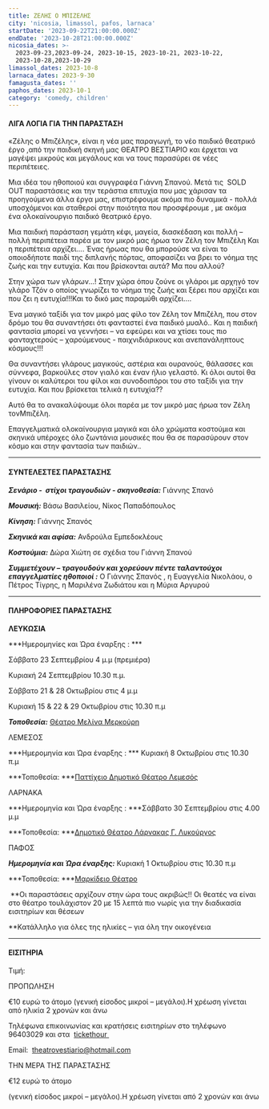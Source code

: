 ```yaml
---
title: ΖΕΛΗΣ Ο ΜΠΙΖΕΛΗΣ
city: 'nicosia, limassol, pafos, larnaca'
startDate: '2023-09-22T21:00:00.000Z'
endDate: '2023-10-28T21:00:00.000Z'
nicosia_dates: >-
  2023-09-23,2023-09-24, 2023-10-15, 2023-10-21, 2023-10-22,
  2023-10-28,2023-10-29
limassol_dates: 2023-10-8
larnaca_dates: 2023-9-30
famagusta_dates: ''
paphos_dates: 2023-10-1
category: 'comedy, children'
---
```


#### ΛΙΓΑ ΛΟΓΙΑ ΓΙΑ ΤΗΝ ΠΑΡΑΣΤΑΣΗ

«Ζέλης ο Μπιζέλης», είναι η νέα μας παραγωγή, το νέο παιδικό θεατρικό έργο ,από την παιδική σκηνή μας ΘΕΑΤΡΟ ΒΕΣΤΙΑΡΙΟ και έρχεται να μαγέψει μικρούς και μεγάλους και να τους παρασύρει σε νέες περιπέτειες.

Μια ιδέα του ηθοποιού και συγγραφέα Γιάννη Σπανού. Μετά τις  SOLD OUT παραστάσεις και την τεράστια επιτυχία που μας χάρισαν τα προηγούμενα άλλα έργα μας, επιστρέφουμε ακόμα πιο δυναμικά - πολλά υποσχόμενοι και σταθεροί στην ποιότητα που προσφέρουμε , με ακόμα ένα ολοκαίνουργιο παιδικό θεατρικό έργο.

Μια παιδική παράσταση γεμάτη κέφι, μαγεία, διασκέδαση και πολλή – πολλή περιπέτεια παρέα με τον μικρό μας ήρωα τον Ζέλη τον Μπιζέλη Και η περιπέτεια αρχίζει.... Ένας
ήρωας που θα μπορούσε να είναι το οποιοδήποτε παιδί της διπλανής πόρτας, αποφασίζει να βρει το νόημα της ζωής και την ευτυχία. Και που βρίσκονται αυτά? Μα που αλλού?

Στην χώρα των γλάρων...! Στην χώρα όπου ζούνε οι γλάροι με αρχηγό τον γλάρο Τζόν ο οποίος γνωρίζει το νόημα της ζωής και ξέρει που αρχίζει και που ζει η ευτυχία!!!Και το δικό μας παραμύθι αρχίζει....

Ένα μαγικό ταξίδι για τον μικρό μας φίλο τον Ζέλη τον Μπιζέλη, που στον δρόμο του θα συναντήσει ότι φανταστεί ένα παιδικό μυαλό.. Και η παιδική φαντασία μπορεί να γεννήσει – να εφεύρει και να χτίσει τους πιο φανταχτερούς – χαρούμενους - παιχνιδιάρικους και ανεπανάληπτους κόσμους!!!

Θα συναντήσει γλάρους μαγικούς, αστέρια και ουρανούς, θάλασσες και σύννεφα, βαρκούλες στον γιαλό και έναν ήλιο γελαστό. Κι όλοι αυτοί θα γίνουν οι καλύτεροι του φίλοι και συνοδοιπόροι του στο ταξίδι για την ευτυχία. Και που βρίσκεται τελικά η ευτυχία??

Αυτό θα το ανακαλύψουμε όλοι παρέα με τον μικρό μας ήρωα τον Ζέλη τονΜπιζέλη.

Επαγγελματικά ολοκαίνουργια μαγικά και όλο χρώματα κοστούμια και σκηνικά υπέροχες όλο ζωντάνια μουσικές που θα σε παρασύρουν στον κόσμο και στην φαντασία των παιδιών..

***

#### ΣΥΝΤΕΛΕΣΤΕΣ ΠΑΡΑΣΤΑΣΗΣ

***Σενάριο -  στίχοι τραγουδιών - σκηνοθεσία:*** Γιάννης Σπανό

***Μουσική:*** Βάσω Βασιλείου, Νίκος Παπαδόπουλος

***Κίνηση:*** Γιάννης Σπανός

***Σκηνικά και αφίσα:*** Ανδρούλα Εμπεδοκλέους

***Κοστούμια:*** Δώρα Χιώτη σε σχέδια του Γιάννη Σπανού

***Συμμετέχουν – τραγουδούν και χορεύουν πέντε ταλαντούχοι επαγγελματίες
ηθοποιοί :*** Ο Γιάννης Σπανός , η Ευαγγελία Νικολάου, ο Πέτρος Τίγρης, η Μαριλένα Ζωδιάτου
και η Μύρια Αργυρού

***

#### ΠΛΗΡΟΦΟΡΙΕΣ ΠΑΡΑΣΤΑΣΗΣ

**ΛΕΥΚΩΣΙΑ**

***Ημερομηνίες και Ώρα έναρξης : *** 

Σάββατο 23 Σεπτεμβρίου 4 μ.μ (πρεμιέρα)

Κυριακή 24 Σεπτεμβρίου 10.30 π.μ.

Σάββατο 21 & 28 Οκτωβρίου στις 4 μ.μ

Κυριακή 15 & 22 & 29 Οκτωβρίου στις 10.30 π.μ

***Τοποθεσία:*** [Θέατρο Μελίνα Μερκούρη](https://www.google.com/maps/place/Melina+Merkouri+Municipal+Hall/@35.175472,33.3665275,17z/data=!3m1!4b1!4m6!3m5!1s0x14de176a732580fd:0x7b1136c77973cab8!8m2!3d35.1754677!4d33.3713984!16s%2Fg%2F1thv1lpv?entry=ttu)

ΛΕΜΕΣΟΣ

***Ημερομηνία και Ώρα έναρξης : *** Κυριακή 8 Οκτωβρίου στις 10.30 π.μ

***Τοποθεσία: ***[Παττίχειο Δημοτικό Θέατρο Λεμεσός](https://www.google.com/maps/place/Patichion+Municipal+Theatre,+Agias+Zonis+2,+Limassol,+Cyprus/@34.6812699,33.0389611,17z/data=!3m1!4b1!4m6!3m5!1s0x14e7330f8b4700ed:0xd66d4f231f490bbb!8m2!3d34.6813016!4d33.0438594!16s%2Fg%2F11bvthpbkr?entry=ttu "")

ΛΑΡΝΑΚΑ

***Ημερομηνία και Ώρα έναρξης :  ***Σάββατο 30 Σεπτεμβρίου στις 4.00 μ.μ

***Τοποθεσία: ***[Δημοτικό Θέατρο Λάρνακας Γ. Λυκούργος](?#map "")

ΠΑΦΟΣ

***Ημερομηνία και Ώρα έναρξης:***  Κυριακή 1 Οκτωβρίου στις 10.30 π.μ

***Τοποθεσία: ***[Μαρκίδειο Θέατρο](https://www.google.com/maps/place/Markideio+Theatre/@34.7781642,32.4206585,17z/data=!3m1!4b1!4m6!3m5!1s0x14e706f5450bd66d:0x68a598c2c5136439!8m2!3d34.7781598!4d32.4232334!16s%2Fg%2F1tf4_3gh?entry=ttu "")

 \*\*Οι παραστάσεις αρχίζουν στην ώρα τους ακριβώς!! Οι θεατές
να είναι στο θέατρο τουλάχιστον 20 με 15 λεπτά πιο νωρίς για την
διαδικασία εισιτηρίων και θέσεων

\*\*Κατάλληλο για όλες της ηλικίες – για όλη την οικογένεια

***

#### ΕΙΣΙΤΗΡΙΑ

Τιμή:

ΠΡΟΠΩΛΗΣΗ

€10 ευρώ το άτομο
(γενική είσοδος μικροί – μεγάλοι).Η χρέωση γίνεται από ηλικία 2 χρονών και άνω

Τηλέφωνα επικοινωνίας και κρατήσεις εισιτηρίων στο τηλέφωνο 96403029 και στα  [tickethour ](https://shop.tickethour.com/showEventInformation.html?idEvent=4317 "")       

Email:  theatrovestiario@hotmail.com

ΤΗΝ ΜΕΡΑ ΤΗΣ ΠΑΡΑΣΤΑΣΗΣ

€12 ευρώ το άτομο

(γενική είσοδος μικροί – μεγάλοι).Η χρέωση γίνεται από 2 χρονών και άνω

 

 

 

 

#### &#xA;&#xA;&#xA;&#xA;&#xA;&#xA;&#xA;&#xA;&#xA;&#xA;&#xA; 

 

 
